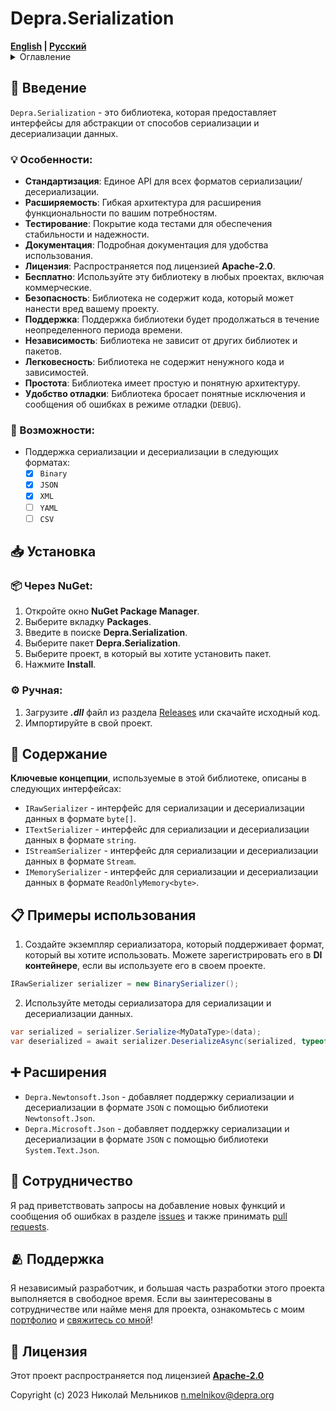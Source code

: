 # Depra.Serialization

<div>
    <strong><a href="README.md">English</a> | <a href="README.RU.md">Русский</a></strong>
</div>

<details>
<summary>Оглавление</summary>

- [Введение](#-введение)
    - [Особенности](#-особенности)
    - [Возможности](#-возможности)
- [Установка](#-установка)
- [Содержание](#-содержание)
- [Примеры использования](#-примеры-использования)
- [Расширения](#-расширения)
- [Сотрудничество](#-сотрудничество)
- [Поддержка](#-поддержка)
- [Лицензия](#-лицензия)

</details>

## 🧾 Введение

`Depra.Serialization` - это библиотека, которая предоставляет интерфейсы для абстракции
от способов сериализации и десериализации данных.

### 💡 Особенности:

- **Стандартизация**: Единое API для всех форматов сериализации/десериализации.
- **Расширяемость**: Гибкая архитектура для расширения функциональности по вашим потребностям.
- **Тестирование**: Покрытие кода тестами для обеспечения стабильности и надежности.
- **Документация**: Подробная документация для удобства использования.
- **Лицензия**: Распространяется под лицензией **Apache-2.0**.
- **Бесплатно**: Используйте эту библиотеку в любых проектах, включая коммерческие.
- **Безопасность**: Библиотека не содержит кода, который может нанести вред вашему проекту.
- **Поддержка**: Поддержка библиотеки будет продолжаться в течение неопределенного периода времени.
- **Независимость**: Библиотека не зависит от других библиотек и пакетов.
- **Легковесность**: Библиотека не содержит ненужного кода и зависимостей.
- **Простота**: Библиотека имеет простую и понятную архитектуру.
- **Удобство отладки**: Библиотека бросает понятные исключения и сообщения об ошибках в режиме отладки (`DEBUG`).

### 🦾 Возможности:

- Поддержка сериализации и десериализации в следующих форматах:
    - [x] `Binary`
    - [x] `JSON`
    - [x] `XML`
    - [ ] `YAML`
    - [ ] `CSV`

## 📥 Установка

### 📦 Через **NuGet**:

1. Откройте окно **NuGet Package Manager**.
2. Выберите вкладку **Packages**.
3. Введите в поиске **Depra.Serialization**.
4. Выберите пакет **Depra.Serialization**.
5. Выберите проект, в который вы хотите установить пакет.
6. Нажмите **Install**.

### ⚙️ Ручная:

1. Загрузите ***.dll*** файл из раздела [Releases](https://github.com/Depra-Inc/Serialization/releases)
   или скачайте исходный код.
2. Импортируйте в свой проект.

## 📖 Содержание

**Ключевые концепции**, используемые в этой библиотеке, описаны в следующих интерфейсах:

- `IRawSerializer` - интерфейс для сериализации и десериализации данных в формате `byte[]`.
- `ITextSerializer` - интерфейс для сериализации и десериализации данных в формате `string`.
- `IStreamSerializer` - интерфейс для сериализации и десериализации данных в формате `Stream`.
- `IMemorySerializer` - интерфейс для сериализации и десериализации данных в формате `ReadOnlyMemory<byte>`.

## 📋 Примеры использования

1. Создайте экземпляр сериализатора, который поддерживает формат, который вы хотите использовать.
   Можете зарегистрировать его в **DI контейнере**, если вы используете его в своем проекте.

```csharp
IRawSerializer serializer = new BinarySerializer();
```

2. Используйте методы сериализатора для сериализации и десериализации данных.

```csharp
var serialized = serializer.Serialize<MyDataType>(data);
var deserialized = await serializer.DeserializeAsync(serialized, typeof(MyDataType));
```

## ➕ Расширения

- `Depra.Newtonsoft.Json` - добавляет поддержку сериализации и десериализации в формате `JSON` с помощью
  библиотеки `Newtonsoft.Json`.
- `Depra.Microsoft.Json` - добавляет поддержку сериализации и десериализации в формате `JSON` с помощью
  библиотеки `System.Text.Json`.

## 🤝 Сотрудничество

Я рад приветствовать запросы на добавление новых функций и сообщения об ошибках в
разделе [issues](https://github.com/Depra-Inc/Serialization/issues) и также
принимать [pull requests](https://github.com/Depra-Inc/Serialization/pulls).

## 🫂 Поддержка

Я независимый разработчик,
и большая часть разработки этого проекта выполняется в свободное время.
Если вы заинтересованы в сотрудничестве или найме меня для проекта,
ознакомьтесь с моим [портфолио](https://github.com/Depra-Inc)
и [свяжитесь со мной](mailto:g0dzZz1lla@yandex.ru)!

## 🔐 Лицензия

Этот проект распространяется под лицензией
**[Apache-2.0](https://github.com/Depra-Inc/Serialization/blob/main/LICENSE.md)**

Copyright (c) 2023 Николай Мельников
[n.melnikov@depra.org](mailto:n.melnikov@depra.org)